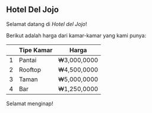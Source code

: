 ## Hotel Del Jojo

Selamat datang di *Hotel del Jojo*!

Berikut adalah harga dari kamar-kamar yang kami punya:

|   | Tipe Kamar |    Harga    |
|---|------------|-------------|
| 1 | Pantai     | ₩3,000,0000 |
| 2 | Rooftop    | ₩4,500,0000 |
| 3 | Taman      | ₩5,000,0000 |
| 4 | Bar        | ₩1,250,0000 |

Selamat menginap!
